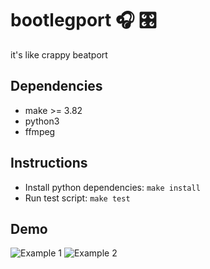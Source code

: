 # bootlegport 🎧 🎛
it's like crappy beatport

## Dependencies
- make >= 3.82
- python3
- ffmpeg

## Instructions
- Install python dependencies: `make install`
- Run test script: `make test`

## Demo
![Example 1]()
![Example 2]()
